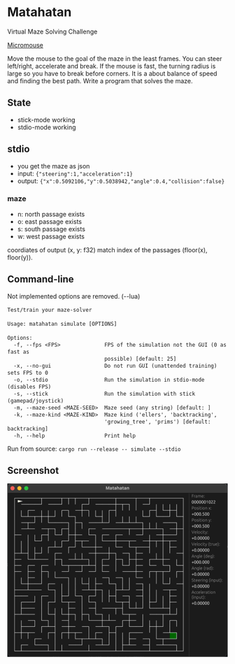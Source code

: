 # Matahatan

Virtual Maze Solving Challenge

[Micromouse](https://youtu.be/kMOssi5IcP0?si=2qSlp-7MrDTbPzCF&t=13)

Move the mouse to the goal of the maze in the least frames. You can steer
left/right, accelerate and break. If the mouse is fast, the turning radius is
large so you have to break before corners. It is a about balance of speed and
finding the best path. Write a program that solves the maze.

## State

* stick-mode working
* stdio-mode working

## stdio

- you get the maze as json
- input: `{"steering":1,"acceleration":1}`
- output: `{"x":0.5092106,"y":0.5038942,"angle":0.4,"collision":false}`

### maze

- n: north passage exists
- o: east passage exists
- s: south passage exists
- w: west passage exists

coordiates of output (x, y: f32) match index of the passages (floor(x), floor(y)).

## Command-line

Not implemented options are removed. (--lua)

```
Test/train your maze-solver

Usage: matahatan simulate [OPTIONS]

Options:
  -f, --fps <FPS>              FPS of the simulation not the GUI (0 as fast as
                               possible) [default: 25]
  -x, --no-gui                 Do not run GUI (unattended training) sets FPS to 0
  -o, --stdio                  Run the simulation in stdio-mode (disables FPS)
  -s, --stick                  Run the simulation with stick (gamepad/joystick)
  -m, --maze-seed <MAZE-SEED>  Maze seed (any string) [default: ]
  -k, --maze-kind <MAZE-KIND>  Maze kind ('ellers', 'backtracking',
                               'growing_tree', 'prims') [default: backtracking]
  -h, --help                   Print help
```

Run from source: `cargo run --release -- simulate --stdio`

## Screenshot

<img src="screenshot.png" alt="Matahatan" width="700">
